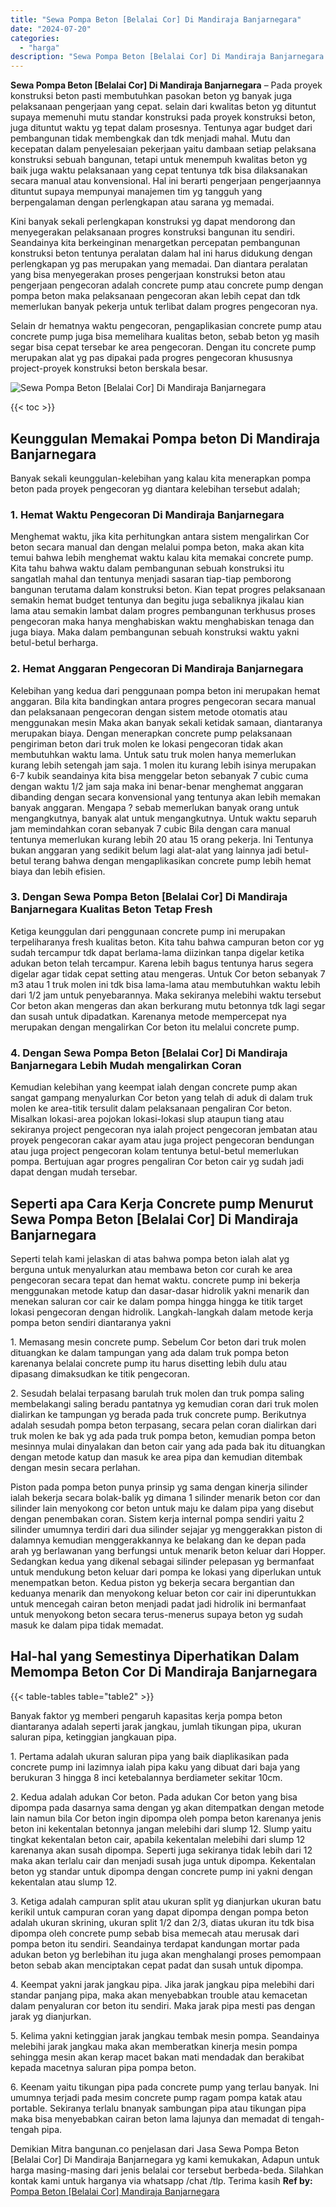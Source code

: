 ```yaml
---
title: "Sewa Pompa Beton [Belalai Cor] Di Mandiraja Banjarnegara"
date: "2024-07-20"
categories: 
  - "harga"
description: "Sewa Pompa Beton [Belalai Cor] Di Mandiraja Banjarnegara. Demikian Mitra bangunan.co penjelasan dari Jasa Sewa Pompa Beton [Belalai Cor] Di Mandiraja Banja..."
---
```


**Sewa Pompa Beton \[Belalai Cor\] Di Mandiraja Banjarnegara** – Pada proyek konstruksi beton pasti membutuhkan pasokan beton yg banyak juga pelaksanaan pengerjaan yang cepat. selain dari kwalitas beton yg dituntut supaya memenuhi mutu standar konstruksi pada proyek konstruksi beton, juga dituntut waktu yg tepat dalam prosesnya. Tentunya agar budget dari pembangunan tidak membengkak dan tdk menjadi mahal. Mutu dan kecepatan dalam penyelesaian pekerjaan yaitu dambaan setiap pelaksana konstruksi sebuah bangunan, tetapi untuk menempuh kwalitas beton yg baik juga waktu pelaksanaan yang cepat tentunya tdk bisa dilaksanakan secara manual atau konvensional. Hal ini berarti pengerjaan pengerjaannya dituntut supaya mempunyai manajemen tim yg tangguh yang berpengalaman dengan perlengkapan atau sarana yg memadai.

Kini banyak sekali perlengkapan konstruksi yg dapat mendorong dan menyegerakan pelaksanaan progres konstruksi bangunan itu sendiri. Seandainya kita berkeinginan menargetkan percepatan pembangunan konstruksi beton tentunya peralatan dalam hal ini harus didukung dengan perlengkapan yg pas merupakan yang memadai. Dan diantara peralatan yang bisa menyegerakan proses pengerjaan konstruksi beton atau pengerjaan pengecoran adalah concrete pump atau concrete pump dengan pompa beton maka pelaksanaan pengecoran akan lebih cepat dan tdk memerlukan banyak pekerja untuk terlibat dalam progres pengecoran nya.

Selain dr hematnya waktu pengecoran, pengaplikasian concrete pump atau concrete pump juga bisa memelihara kualitas beton, sebab beton yg masih segar bisa cepat tersebar ke area pengecoran. Dengan itu concrete pump merupakan alat yg pas dipakai pada progres pengecoran khususnya project-proyek konstruksi beton berskala besar.

![Sewa Pompa Beton [Belalai Cor] Di Mandiraja Banjarnegara](/images/sewa-concrete-pump-15.png)

{{< toc >}}

## Keunggulan Memakai Pompa beton Di Mandiraja Banjarnegara

Banyak sekali keunggulan-kelebihan yang kalau kita menerapkan pompa beton pada proyek pengecoran yg diantara kelebihan tersebut adalah;

### 1\. Hemat Waktu Pengecoran Di Mandiraja Banjarnegara

Menghemat waktu, jika kita perhitungkan antara sistem mengalirkan Cor beton secara manual dan dengan melalui pompa beton, maka akan kita temui bahwa lebih menghemat waktu kalau kita memakai concrete pump. Kita tahu bahwa waktu dalam pembangunan sebuah konstruksi itu sangatlah mahal dan tentunya menjadi sasaran tiap-tiap pemborong bangunan terutama dalam konstruksi beton. Kian tepat progres pelaksanaan semakin hemat budget tentunya dan begitu juga sebaliknya jikalau kian lama atau semakin lambat dalam progres pembangunan terkhusus proses pengecoran maka hanya menghabiskan waktu menghabiskan tenaga dan juga biaya. Maka dalam pembangunan sebuah konstruksi waktu yakni betul-betul berharga.

### 2\. Hemat Anggaran Pengecoran Di Mandiraja Banjarnegara

Kelebihan yang kedua dari penggunaan pompa beton ini merupakan hemat anggaran. Bila kita bandingkan antara progres pengecoran secara manual dan pelaksanaan pengecoran dengan sistem metode otomatis atau menggunakan mesin Maka akan banyak sekali ketidak samaan, diantaranya merupakan biaya. Dengan menerapkan concrete pump pelaksanaan pengiriman beton dari truk molen ke lokasi pengecoran tidak akan membutuhkan waktu lama. Untuk satu truk molen hanya memerlukan kurang lebih setengah jam saja. 1 molen itu kurang lebih isinya merupakan 6-7 kubik seandainya kita bisa menggelar beton sebanyak 7 cubic cuma dengan waktu 1/2 jam saja maka ini benar-benar menghemat anggaran dibanding dengan secara konvensional yang tentunya akan lebih memakan banyak anggaran. Mengapa ? sebab memerlukan banyak orang untuk mengangkutnya, banyak alat untuk mengangkutnya. Untuk waktu separuh jam memindahkan coran sebanyak 7 cubic Bila dengan cara manual tentunya memerlukan kurang lebih 20 atau 15 orang pekerja. Ini Tentunya bukan anggaran yang sedikit belum lagi alat-alat yang lainnya jadi betul-betul terang bahwa dengan mengaplikasikan concrete pump lebih hemat biaya dan lebih efisien.

### 3\. Dengan Sewa Pompa Beton \[Belalai Cor\] Di Mandiraja Banjarnegara Kualitas Beton Tetap Fresh

Ketiga keunggulan dari penggunaan concrete pump ini merupakan terpeliharanya fresh kualitas beton. Kita tahu bahwa campuran beton cor yg sudah tercampur tdk dapat berlama-lama diizinkan tanpa digelar ketika adukan beton telah tercampur. Karena lebih bagus tentunya harus segera digelar agar tidak cepat setting atau mengeras. Untuk Cor beton sebanyak 7 m3 atau 1 truk molen ini tdk bisa lama-lama atau membutuhkan waktu lebih dari 1/2 jam untuk penyebarannya. Maka sekiranya melebihi waktu tersebut Cor beton akan mengeras dan akan berkurang mutu betonnya tdk lagi segar dan susah untuk dipadatkan. Karenanya metode mempercepat nya merupakan dengan mengalirkan Cor beton itu melalui concrete pump.

### 4\. Dengan Sewa Pompa Beton \[Belalai Cor\] Di Mandiraja Banjarnegara Lebih Mudah mengalirkan Coran

Kemudian kelebihan yang keempat ialah dengan concrete pump akan sangat gampang menyalurkan Cor beton yang telah di aduk di dalam truk molen ke area-titik tersulit dalam pelaksanaan pengaliran Cor beton. Misalkan lokasi-area pojokan lokasi-lokasi slup ataupun tiang atau sekiranya project pengecoran nya ialah project pengecoran jembatan atau proyek pengecoran cakar ayam atau juga project pengecoran bendungan atau juga project pengecoran kolam tentunya betul-betul memerlukan pompa. Bertujuan agar progres pengaliran Cor beton cair yg sudah jadi dapat dengan mudah tersebar.

## Seperti apa Cara Kerja Concrete pump Menurut Sewa Pompa Beton \[Belalai Cor\] Di Mandiraja Banjarnegara

Seperti telah kami jelaskan di atas bahwa pompa beton ialah alat yg berguna untuk menyalurkan atau membawa beton cor curah ke area pengecoran secara tepat dan hemat waktu. concrete pump ini bekerja menggunakan metode katup dan dasar-dasar hidrolik yakni menarik dan menekan saluran cor cair ke dalam pompa hingga hingga ke titik target lokasi pengecoran dengan hidrolik. Langkah-langkah dalam metode kerja pompa beton sendiri diantaranya yakni

1\. Memasang mesin concrete pump. Sebelum Cor beton dari truk molen dituangkan ke dalam tampungan yang ada dalam truk pompa beton karenanya belalai concrete pump itu harus disetting lebih dulu atau dipasang dimaksudkan ke titik pengecoran.

2\. Sesudah belalai terpasang barulah truk molen dan truk pompa saling membelakangi saling beradu pantatnya yg kemudian coran dari truk molen dialirkan ke tampungan yg berada pada truk concrete pump. Berikutnya adalah sesudah pompa beton terpasang, secara pelan coran dialirkan dari truk molen ke bak yg ada pada truk pompa beton, kemudian pompa beton mesinnya mulai dinyalakan dan beton cair yang ada pada bak itu dituangkan dengan metode katup dan masuk ke area pipa dan kemudian ditembak dengan mesin secara perlahan.

Piston pada pompa beton punya prinsip yg sama dengan kinerja silinder ialah bekerja secara bolak-balik yg dimana 1 silinder menarik beton cor dan silinder lain menyokong cor beton untuk maju ke dalam pipa yang disebut dengan penembakan coran. Sistem kerja internal pompa sendiri yaitu 2 silinder umumnya terdiri dari dua silinder sejajar yg menggerakkan piston di dalamnya kemudian menggerakkannya ke belakang dan ke depan pada arah yg berlawanan yang berfungsi untuk menarik beton keluar dari Hopper. Sedangkan kedua yang dikenal sebagai silinder pelepasan yg bermanfaat untuk mendukung beton keluar dari pompa ke lokasi yang diperlukan untuk menempatkan beton. Kedua piston yg bekerja secara bergantian dan keduanya menarik dan menyokong keluar beton cor cair ini diperuntukkan untuk mencegah cairan beton menjadi padat jadi hidrolik ini bermanfaat untuk menyokong beton secara terus-menerus supaya beton yg sudah masuk ke dalam pipa tidak memadat.

## Hal-hal yang Semestinya Diperhatikan Dalam Memompa Beton Cor Di Mandiraja Banjarnegara

{{< table-tables table="table2" >}}

Banyak faktor yg memberi pengaruh kapasitas kerja pompa beton diantaranya adalah seperti jarak jangkau, jumlah tikungan pipa, ukuran saluran pipa, ketinggian jangkauan pipa.

1\. Pertama adalah ukuran saluran pipa yang baik diaplikasikan pada concrete pump ini lazimnya ialah pipa kaku yang dibuat dari baja yang berukuran 3 hingga 8 inci ketebalannya berdiameter sekitar 10cm.

2\. Kedua adalah adukan Cor beton. Pada adukan Cor beton yang bisa dipompa pada dasarnya sama dengan yg akan ditempatkan dengan metode lain namun bila Cor beton ingin dipompa oleh pompa beton karenanya jenis beton ini kekentalan betonnya jangan melebihi dari slump 12. Slump yaitu tingkat kekentalan beton cair, apabila kekentalan melebihi dari slump 12 karenanya akan susah dipompa. Seperti juga sekiranya tidak lebih dari 12 maka akan terlalu cair dan menjadi susah juga untuk dipompa. Kekentalan beton yg standar untuk dipompa dengan concrete pump ini yakni dengan kekentalan atau slump 12.

3\. Ketiga adalah campuran split atau ukuran split yg dianjurkan ukuran batu kerikil untuk campuran coran yang dapat dipompa dengan pompa beton adalah ukuran skrining, ukuran split 1/2 dan 2/3, diatas ukuran itu tdk bisa dipompa oleh concrete pump sebab bisa memecah atau merusak dari pompa beton itu sendiri. Seandainya terdapat kandungan mortar pada adukan beton yg berlebihan itu juga akan menghalangi proses pemompaan beton sebab akan menciptakan cepat padat dan susah untuk dipompa.

4\. Keempat yakni jarak jangkau pipa. Jika jarak jangkau pipa melebihi dari standar panjang pipa, maka akan menyebabkan trouble atau kemacetan dalam penyaluran cor beton itu sendiri. Maka jarak pipa mesti pas dengan jarak yg dianjurkan.

5\. Kelima yakni ketinggian jarak jangkau tembak mesin pompa. Seandainya melebihi jarak jangkau maka akan memberatkan kinerja mesin pompa sehingga mesin akan kerap macet bakan mati mendadak dan berakibat kepada macetnya saluran pipa pompa beton.

6\. Keenam yaitu tikungan pipa pada concrete pump yang terlau banyak. Ini umumnya terjadi pada mesim concrete pump ragam pompa katak atau portable. Sekiranya terlalu bnanyak sambungan pipa atau tikungan pipa maka bisa menyebabkan cairan beton lama lajunya dan memadat di tengah-tengah pipa.

Demikian Mitra bangunan.co penjelasan dari Jasa Sewa Pompa Beton \[Belalai Cor\] Di Mandiraja Banjarnegara yg kami kemukakan, Adapun untuk harga masing-masing dari jenis belalai cor tersebut berbeda-beda. Silahkan kontak kami untuk harganya via whatsapp /chat /tlp. Terima kasih
**Ref by:** [Pompa Beton [Belalai Cor] Mandiraja Banjarnegara](https://id.wikipedia.org/wiki/Pompa)
